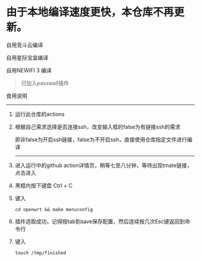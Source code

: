 # 由于本地编译速度更快，本仓库不再更新。

自用竞斗云编译

自用星际宝盒编译

自用NEWIFI 3 编译

> 已加入passwall插件

食用说明

***

1. 运行此仓库的actions
2. 根据自己需求选择是否连接ssh，改变输入框的false为有链接ssh的需求
   
   即非false为开启ssh链接，false为不开启ssh，直接使用仓库指定文件进行编译
   
   ***
3. 进入运行中的github action详情页，稍等七至八分钟，等待出现tmate链接，点击进入
4. 黑框内按下键盘 Ctrl + C
5. 键入
   ```
   cd openwrt && make menuconfig
   ```
6. 插件选取成功，记得按tab到save保存配置，然后连续按几次Esc键返回到命令行
7. 键入
   ```
   touch /tmp/finished
   ```
